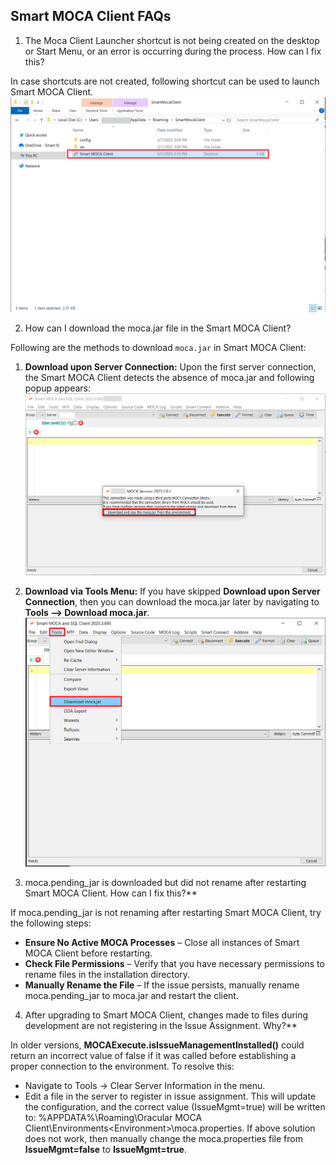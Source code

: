 ## Smart MOCA Client FAQs

1. The Moca Client Launcher shortcut is not being created on the desktop or Start Menu, or an error is occurring during the process. How can I fix this?

In case shortcuts are not created, following shortcut can be used to launch Smart MOCA Client.
![](./.attachments/run026.png)


2. How can I download the moca.jar file in the Smart MOCA Client?

Following are the methods to download `moca.jar` in Smart MOCA Client:
  1. **Download upon Server Connection:** Upon the first server connection, the Smart MOCA Client detects the absence of moca.jar and following popup appears:
  ![](./.attachments/run015.png)
  2. **Download via Tools Menu:** If you have skipped **Download upon Server Connection**, then you can download the moca.jar later by navigating to **Tools --> Download moca.jar**.
  ![](./.attachments/run021.png)

3. moca.pending_jar is downloaded but did not rename after restarting Smart MOCA Client. How can I fix this?**

If moca.pending_jar is not renaming after restarting Smart MOCA Client, try the following steps:
- **Ensure No Active MOCA Processes** – Close all instances of Smart MOCA Client before restarting.
- **Check File Permissions** – Verify that you have necessary permissions to rename files in the installation directory.
- **Manually Rename the File** – If the issue persists, manually rename moca.pending_jar to moca.jar and restart the client.

4. After upgrading to Smart MOCA Client, changes made to files during development are not registering in the Issue Assignment. Why?**

In older versions, **MOCAExecute.isIssueManagementInstalled()** could return an incorrect value of false if it was called before establishing a proper connection to the environment.
To resolve this:
- Navigate to Tools → Clear Server Information in the menu.
- Edit a file in the server to register in issue assignment.
This will update the configuration, and the correct value (IssueMgmt=true) will be written to:
%APPDATA%\Roaming\Oracular MOCA Client\Environments\<Environment>\moca.properties.
If above solution does not work, then manually change the moca.properties file from **IssueMgmt=false** to **IssueMgmt=true**.



